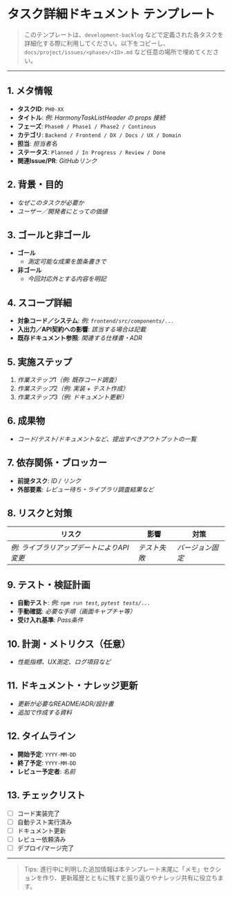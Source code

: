 # タスク詳細ドキュメント テンプレート

> このテンプレートは、`development-backlog` などで定義された各タスクを詳細化する際に利用してください。以下をコピーし、`docs/project/issues/<phase>/<ID>.md` など任意の場所で埋めてください。

---

## 1. メタ情報
- **タスクID**: `PH0-XX`
- **タイトル**: _例: HarmonyTaskListHeader の props 接続_
- **フェーズ**: `Phase0 / Phase1 / Phase2 / Continous`
- **カテゴリ**: `Backend / Frontend / DX / Docs / UX / Domain`
- **担当**: _担当者名_
- **ステータス**: `Planned / In Progress / Review / Done`
- **関連Issue/PR**: _GitHubリンク_

## 2. 背景・目的
- _なぜこのタスクが必要か_
- _ユーザー／開発者にとっての価値_

## 3. ゴールと非ゴール
- **ゴール**
  - _測定可能な成果を箇条書きで_
- **非ゴール**
  - _今回対応外とする内容を明記_

## 4. スコープ詳細
- **対象コード／システム**: _例: `frontend/src/components/...`_
- **入出力／API契約への影響**: _該当する場合は記載_
- **既存ドキュメント参照**: _関連する仕様書・ADR_

## 5. 実施ステップ
1. _作業ステップ1（例: 既存コード調査）_
2. _作業ステップ2（例: 実装 + テスト作成）_
3. _作業ステップ3（例: ドキュメント更新）_

## 6. 成果物
- _コード/テスト/ドキュメントなど、提出すべきアウトプットの一覧_

## 7. 依存関係・ブロッカー
- **前提タスク**: _ID / リンク_
- **外部要素**: _レビュー待ち・ライブラリ調査結果など_

## 8. リスクと対策
| リスク | 影響 | 対策 |
| --- | --- | --- |
| _例: ライブラリアップデートによりAPI変更_ | _テスト失敗_ | _バージョン固定_ |

## 9. テスト・検証計画
- **自動テスト**: _例: `npm run test`, `pytest tests/...`_
- **手動確認**: _必要な手順（画面キャプチャ等）_
- **受け入れ基準**: _Pass条件_

## 10. 計測・メトリクス（任意）
- _性能指標、UX測定、ログ項目など_

## 11. ドキュメント・ナレッジ更新
- _更新が必要なREADME/ADR/設計書_
- _追加で作成する資料_

## 12. タイムライン
- **開始予定**: `YYYY-MM-DD`
- **終了予定**: `YYYY-MM-DD`
- **レビュー予定者**: _名前_

## 13. チェックリスト
- [ ] コード実装完了
- [ ] 自動テスト実行済み
- [ ] ドキュメント更新
- [ ] レビュー依頼済み
- [ ] デプロイ/マージ完了

---

> Tips: 進行中に判明した追加情報は本テンプレート末尾に「メモ」セクションを作り、更新履歴とともに残すと振り返りやナレッジ共有に役立ちます。

